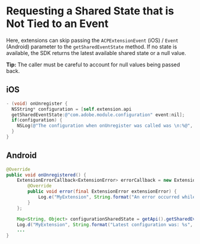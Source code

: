 # Requesting a Shared State that is Not Tied to an Event

Here, extensions can skip passing the `ACPExtensionEvent` \(iOS\) / `Event` \(Android\) parameter to the `getSharedEventState` method. If no state is available, the SDK returns the latest available shared state or a null value.

**Tip:** The caller must be careful to account for null values being passed back.

## iOS

```objectivec
- (void) onUnregister {
  NSString* configuration = [self.extension.api
  getSharedEventState:@"com.adobe.module.configuration" event:nil];
  if(configuration) {
    NSLog(@"The configuration when onUnregister was called was \n:%@", configuration);
  }
}
```

## Android

```java
@Override
public void onUnregistered() {
    ExtensionErrorCallback<ExtensionError> errorCallback = new ExtensionErrorCallback<ExtensionError>() {
        @Override
        public void error(final ExtensionError extensionError) {
            Log.e("MyExtension", String.format("An error occurred while retrieving the shared state for configuration %d %s", extensionError.getErrorCode(), extensionError.getErrorName()));
        }
    };

    Map<String, Object> configurationSharedState = getApi().getSharedEventState("com.adobe.module.configuration", null, errorCallback);
    Log.d("MyExtension", String.format("Latest configuration was: %s", configurationSharedState));
    ...
}
```

